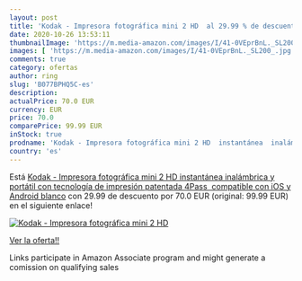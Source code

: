 ```yaml
---
layout: post
title: 'Kodak - Impresora fotográfica mini 2 HD  al 29.99 % de descuento'
date: 2020-10-26 13:53:11
thumbnailImage: 'https://m.media-amazon.com/images/I/41-0VEprBnL._SL200_.jpg'
images: [ 'https://m.media-amazon.com/images/I/41-0VEprBnL._SL200_.jpg' ]
comments: true
category: ofertas
author: ring
slug: 'B077BPHQ5C-es'
description:
actualPrice: 70.0 EUR
currency: EUR
price: 70.0
comparePrice: 99.99 EUR
inStock: true
prodname: 'Kodak - Impresora fotográfica mini 2 HD  instantánea  inalámbrica y portátil  con tecnología de impresión patentada 4Pass  compatible con iOS y Android  blanco'
country: 'es'
---
```


Está [Kodak - Impresora fotográfica mini 2 HD  instantánea  inalámbrica y portátil  con tecnología de impresión patentada 4Pass  compatible con iOS y Android  blanco](https://www.amazon.es/dp/B077BPHQ5C/?tag=tolees-21) con 29.99 de descuento por 70.0 EUR (original: 99.99 EUR) en el siguiente enlace!

[![Kodak - Impresora fotográfica mini 2 HD ](https://m.media-amazon.com/images/I/41-0VEprBnL._SL200_.jpg)](https://www.amazon.es/dp/B077BPHQ5C/?tag=tolees-21)

[Ver la oferta!!](https://www.amazon.es/dp/B077BPHQ5C/?tag=tolees-21)

Links participate in Amazon Associate program and might generate a comission on qualifying sales


